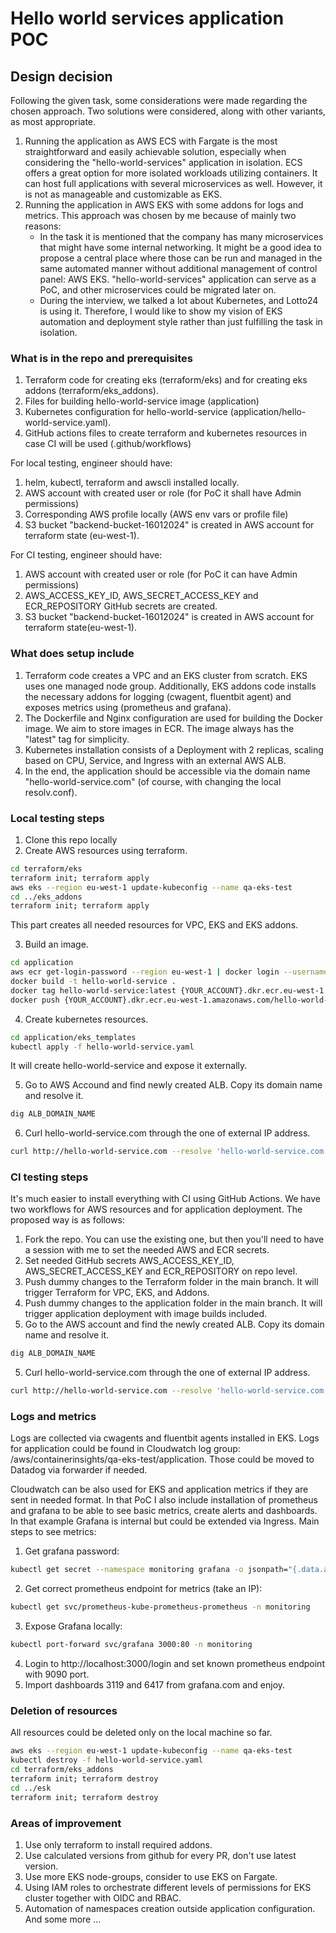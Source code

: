 # Hello world services application POC

## Design decision

Following the given task, some considerations were made regarding the chosen approach. Two solutions were considered, along with other variants, as most appropriate. 
1. Running the application as AWS ECS with Fargate is the most straightforward and easily achievable solution, especially when considering the "hello-world-services" application in isolation. ECS offers a great option for more isolated workloads utilizing containers. It can host full applications with several microservices as well. However, it is not as manageable and customizable as EKS.
2. Running the application in AWS EKS with some addons for logs and metrics. This approach was chosen by me because of mainly two reasons:
	- In the task it is mentioned that the company has many microservices that might have some internal networking. It might be a good idea to propose a central place where those can be run and managed in the same automated manner without additional management of control panel: AWS EKS. "hello-world-services" application can serve as a PoC, and other microservices could be migrated later on.
	- During the interview, we talked a lot about Kubernetes, and Lotto24 is using it. Therefore, I would like to show my vision of EKS automation and deployment style rather than just fulfilling the task in isolation.

### What is in the repo and prerequisites

1. Terraform code for creating eks (terraform/eks) and for creating eks addons (terraform/eks_addons).
2. Files for building hello-world-service image (application)
3. Kubernetes configuration for hello-world-service (application/hello-world-service.yaml).
4. GitHub actions files to create terraform and kubernetes resources in case CI will be used (.github/workflows)

For local testing, engineer should have:
1. helm, kubectl, terraform and awscli installed locally.
2. AWS account with created user or role (for PoC it shall have Admin permissions)
3. Corresponding AWS profile locally (AWS env vars or profile file)
4. S3 bucket "backend-bucket-16012024" is created in AWS account for terraform state (eu-west-1).

For CI testing, engineer should have:
1. AWS account with created user or role (for PoC it can have Admin permissions)
2. AWS_ACCESS_KEY_ID, AWS_SECRET_ACCESS_KEY and ECR_REPOSITORY GitHub secrets are created.
3. S3 bucket "backend-bucket-16012024" is created in AWS account for terraform state(eu-west-1).

### What does setup include

1. Terraform code creates a VPC and an EKS cluster from scratch. EKS uses one managed node group. Additionally, EKS addons code installs the necessary addons for logging (cwagent, fluentbit agent) and exposes metrics using (prometheus and grafana).
2. The Dockerfile and Nginx configuration are used for building the Docker image. We aim to store images in ECR. The image always has the "latest" tag for simplicity.
3. Kubernetes installation consists of a Deployment with 2 replicas, scaling based on CPU, Service, and Ingress with an external AWS ALB.
4. In the end, the application should be accessible via the domain name "hello-world-service.com" (of course, with changing the local resolv.conf).


### Local testing steps
1. Clone this repo locally
2. Create AWS resources using terraform. 

```bash
cd terraform/eks
terraform init; terraform apply
aws eks --region eu-west-1 update-kubeconfig --name qa-eks-test
cd ../eks_addons
terraform init; terraform apply
```

This part creates all needed resources for VPC, EKS and EKS addons.

3. Build an image.

```bash
cd application
aws ecr get-login-password --region eu-west-1 | docker login --username AWS --password-stdin {YOUR_ACCOUNT}.dkr.ecr.eu-west-1.amazonaws.com
docker build -t hello-world-service .
docker tag hello-world-service:latest {YOUR_ACCOUNT}.dkr.ecr.eu-west-1.amazonaws.com/hello-world-service:latest
docker push {YOUR_ACCOUNT}.dkr.ecr.eu-west-1.amazonaws.com/hello-world-service:latest
```

4. Create kubernetes resources.

```bash
cd application/eks_templates
kubectl apply -f hello-world-service.yaml
```

It will create hello-world-service and expose it externally.

5. Go to AWS Accound and find newly created ALB. Copy its domain name and resolve it.

```bash
dig ALB_DOMAIN_NAME
```

6. Curl hello-world-service.com through the one of external IP address.

```bash
curl http://hello-world-service.com --resolve 'hello-world-service.com:80:EXTERNAL_IP'
```

### CI testing steps

It's much easier to install everything with CI using GitHub Actions. We have two workflows for AWS resources and for application deployment. The proposed way is as follows:
1. Fork the repo. You can use the existing one, but then you'll need to have a session with me to set the needed AWS and ECR secrets.
3. Set needed GitHub secrets AWS_ACCESS_KEY_ID, AWS_SECRET_ACCESS_KEY and ECR_REPOSITORY on repo level.
2. Push dummy changes to the Terraform folder in the main branch. It will trigger Terraform for VPC, EKS, and Addons.
3. Push dummy changes to the application folder in the main branch. It will trigger application deployment with image builds included.
4. Go to the AWS account and find the newly created ALB. Copy its domain name and resolve it.

```bash
dig ALB_DOMAIN_NAME
```

5. Curl hello-world-service.com through the one of external IP address.

```bash
curl http://hello-world-service.com --resolve 'hello-world-service.com:80:EXTERNAL_IP'
```

### Logs and metrics
Logs are collected via cwagents and fluentbit agents installed in EKS. Logs for application could be found in Cloudwatch log group: /aws/containerinsights/qa-eks-test/application. Those could be moved to Datadog via forwarder if needed. 

Cloudwatch can be also used for EKS and application metrics if they are sent in needed format. In that PoC I also include installation of prometheus and grafana to be able to see basic metrics, create alerts and dashboards. In that example Grafana is internal but could be extended via Ingress. Main steps to see metrics:

1. Get grafana password: 
```bash
kubectl get secret --namespace monitoring grafana -o jsonpath="{.data.admin-password}" | base64 --decode ; echo
```
2. Get correct prometheus endpoint for metrics (take an IP):
```bash
kubectl get svc/prometheus-kube-prometheus-prometheus -n monitoring
```
3. Expose Grafana locally:
```bash
kubectl port-forward svc/grafana 3000:80 -n monitoring
```
4. Login to http://localhost:3000/login and set known prometheus endpoint with 9090 port.
5. Import dashboards 3119 and 6417 from grafana.com and enjoy.

### Deletion of resources
All resources could be deleted only on the local machine so far.

```bash
aws eks --region eu-west-1 update-kubeconfig --name qa-eks-test
kubectl destroy -f hello-world-service.yaml
cd terraform/eks_addons
terraform init; terraform destroy
cd ../esk
terraform init; terraform destroy
```

### Areas of improvement
1. Use only terraform to install required addons.
2. Use calculated versions from github for every PR, don't use latest version.
3. Use more EKS node-groups, consider to use EKS on Fargate.
4. Using IAM roles to orchestrate different levels of permissions for EKS cluster together with OIDC and RBAC. 
5. Automation of namespaces creation outside application configuration.
And some more ...